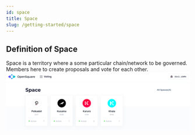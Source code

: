 ```yaml
---
id: space
title: Space
slug: /getting-started/space
---
```

## Definition of Space
Space is a territory where a some particular chain/network to be governed.
Members here to create proposals and vote for each other.
![App home](../static/figure/voting-space.png)
